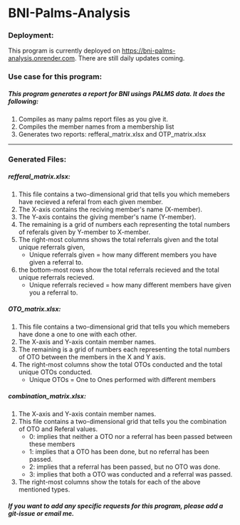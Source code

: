 # BNI-Palms-Analysis

### Deployment:
This program is currently deployed on https://bni-palms-analysis.onrender.com. There are still daily updates coming.

### Use case for this program:
##### This program generates a report for BNI usings PALMS data. It does the following:

1. Compiles as many palms report files as you give it.
2. Compiles the member names from a membership list
3. Generates two reports: refferal_matrix.xlsx and OTP_matrix.xlsx

---
### Generated Files:

##### refferal_matrix.xlsx:
1. This file contains a two-dimensional grid that tells you which memebers have recieved a referal from each given member.
2. The X-axis contains the reciving member's name (X-member).
3. The Y-axis contains the giving member's name (Y-member).
4. The remaining is a grid of numbers each representing the total numbers of referals given by Y-member to X-member.
5. The right-most columns shows the total referrals given and the total unique referrals given,
    - Unique referrals given = how many different members you have given a referral to.
6. the bottom-most rows show the total referrals recieved and the total unique referrals recieved.
    - Unique referrals recieved = how many different members have given you a referral to.


##### OTO_matrix.xlsx:
1. This file contains a two-dimensional grid that tells you which memebers have done a one to one with each other.
2. The X-axis and Y-axis contain member names.
3. The remaining is a grid of numbers each representing the total numbers of OTO between the members in the X and Y axis.
4. The right-most columns show the total OTOs conducted and the total unique OTOs conducted.
    - Unique OTOs = One to Ones performed with different members

##### combination_matrix.xlsx:
1. The X-axis and Y-axis contain member names.
2. This file contains a two-dimensional grid that tells you the combination of OTO and Referal values.
    - 0: implies that neither a OTO nor a referral has been passed between these members
    - 1: implies that a OTO has been done, but no referral has been passed.
    - 2: implies that a referral has been passed, but no OTO was done.
    - 3: implies that both a OTO was conducted and a referral was passed.
3. The right-most columns show the totals for each of the above mentioned types.

##### If you want to add any specific requests for this program, please add a git-issue or email me.